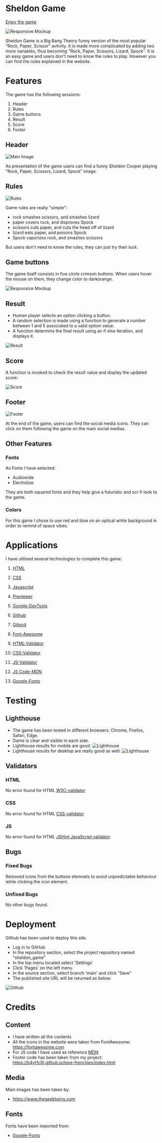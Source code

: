 # Sheldon Game

[Enjoy the game](https://b4yt1c0l.github.io/sheldon_game/)

![Responsive Mockup](https://github.com/b4yt1c0l/sheldon_game/blob/main/docs/images/sheldon-preview.PNG)

Sheldon Game is a Big Bang Theory funny version of the most popular "Rock, Paper, Scissor" avtivity. It is made more complicated by adding two more variables, thus becoming "Rock, Paper, Scissors, Lizard, Spock".
It is an easy game and users don't need to know the rules to play. However you can find the rules explained in the website.

# Features

The game has the following sessions:

1. Header
2. Rules
3. Game buttons
4. Result
5. Score
6. Footer

## Header

![Main Image](https://github.com/b4yt1c0l/sheldon_game/blob/main/docs/images/sheldon-header.PNG)

As presentation of the game users can find a funny Sheldon Cooper playing "Rock, Paper, Scissors, Lizard, Spock" image.

## Rules

![Rules](https://github.com/b4yt1c0l/sheldon_game/blob/main/docs/images/sheldon-rules.PNG)

Game rules are really "simple":

* rock smashes scissors, and smashes lizard
* paper covers rock, and disproves Spock
* scissors cuts paper, and cuts the head off of lizard
* lizard eats paper, and poisons Spock
* Spock vaporizes rock, and smashes scissors

But users don't need to know the rules, they can just try their luck.

## Game buttons

The game itself consists in five circle crimson buttons. When users hover the mouse on them, they change color to darkorange.

![Responsice Mockup](https://github.com/b4yt1c0l/sheldon_game/blob/main/docs/images/sheldon-game-buttons.PNG)

## Result 

* Human player selects an option clicking a button.
* A random selection is made using a function to generate a number between 1 and 5 associated to a valid option value.
* A function determins the final result using an if else iteration, and displays it.

![Result](https://github.com/b4yt1c0l/sheldon_game/blob/main/docs/images/sheldon-result.PNG)

## Score 

A function is invoked to check the result value and display the updated score:

![Score](https://github.com/b4yt1c0l/sheldon_game/blob/main/docs/images/sheldon-score.PNG)


## Footer

![Footer](https://github.com/b4yt1c0l/sheldon_game/blob/main/docs/images/sheldon-footer.PNG)

At the end of the game, users can find the social media icons. They can click on them following the game on the main social medias.

## Other Features

### Fonts

As Fonts I have selected:

* Audiowide
* Electrolize

They are both squared fonts and they help give a futuristic and sci-fi look to the game.

### Colors

For this game I chose to use red and blue on an optical white background in order to remind of space vibes.

# Applications

I have utilised several technologies to complete this game:

1.  [HTML](https://www.w3schools.com/html/)

2.  [CSS](https://www.w3schools.com/css/default.asp)

3.  [Javascript](https://www.w3schools.com/js/)

4.  [Previewer](https://ui.dev/amiresponsive)

5.  [Google-DevTools](https://developer.chrome.com/docs/devtools/)

6.  [Github](https://github.com/)

7.  [Gitpod](https://gitpod.io/)

8.  [Font-Awesome](https://fontawesome.com/start)

8.  [HTML-Validator](https://validator.w3.org/)

9.  [CSS-Validator](https://jigsaw.w3.org/css-validator/)

10. [JS-Validator](https://jshint.com/)

11. [JS Code-MDN](https://developer.mozilla.org/en-US/)

12. [Google-Fonts](https://fonts.google.com/)

# Testing 

## Lighthouse

* The game has been tested in different browsers: Chrome, Firefox, Safari, Edge.
* Game is clear and visible in each side.
* Lighthouse results for mobile are good:
![Lighthouse](https://github.com/b4yt1c0l/sheldon_game/blob/main/docs/images/sheldon-lighthouse-mobile.PNG)
* Lighthouse results for desktop are really good as well:
![Lighthouse](https://github.com/b4yt1c0l/sheldon_game/blob/main/docs/images/sheldon-lighthouse-desktop.PNG)

## Validators

### HTML 
No error found for HTML [W3C-validator](https://validator.w3.org/)

### CSS
No error found for HTML [CSS-validator](https://jigsaw.w3.org/css-validator/)

### JS
No error found for HTML [JSHint JavaScript validator](https://jshint.com/)

## Bugs

### Fixed Bugs

Removed icons from the buttons elemnets to avoid unpredictable behaviour while clicking the icon element.

### Unfixed Bugs

No other bugs found.

# Deployment

Github has been used to deploy this site.

* Log in to GitHub
* In the repository section, select the project repository named "sheldon_game"
* In the top menu located select 'Settings'
* Click 'Pages' on the left menu
* In the source section, select branch 'main' and click "Save"
* The published site URL will be returned as below:

![Github](https://github.com/b4yt1c0l/sheldon_game/blob/main/docs/images/sheldon-deployment.PNG)

# Credits

## Content

* I have written all the contents
* All the icons in the website were taken from FontAwesome: https://fontawesome.com
* For JS code I have used as reference [MDN](https://developer.mozilla.org/en-US/)
* Footer code has been taken from my project: https://b4yt1c0l.github.io/love-frenchies/index.html

## Media

Main images has been taken by:

* https://www.thegeektwins.com

## Fonts

Fonts have been imported from:
* [Google-Fonts](https://fonts.google.com/)









